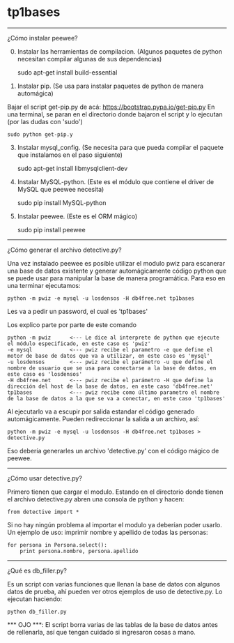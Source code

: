 # tp1bases

************************************************************************************************************************

¿Cómo instalar peewee?

0) Instalar las herramientas de compilacion. (Algunos paquetes de python necesitan compilar algunas de sus dependencias)

	sudo apt-get install build-essential

1) Instalar pip. (Se usa para instalar paquetes de python de manera automágica)

Bajar el script get-pip.py de acá: https://bootstrap.pypa.io/get-pip.py
En una terminal, se paran en el directorio donde bajaron el script y lo ejecutan (por las dudas con 'sudo')

	sudo python get-pip.y

3) Instalar mysql_config. (Se necesita para que pueda compilar el paquete que instalamos en el paso siguiente)

	sudo apt-get install libmysqlclient-dev

4) Instalar MySQL-python. (Este es el módulo que contiene el driver de MySQL que peewee necesita)

	sudo pip install MySQL-python

5) Instalar peewee. (Este es el ORM mágico)

	sudo pip install peewee

************************************************************************************************************************

¿Cómo generar el archivo detective.py?

Una vez instalado peewee es posible utilizar el modulo pwiz para escanerar una base de datos existente y generar automágicamente código python
que se puede usar para manipular la base de manera programática.
Para eso en una terminar ejecutamos:

	python -m pwiz -e mysql -u losdensos -H db4free.net tp1bases

Les va a pedir un password, el cual es 'tp1bases'

Los explico parte por parte de este comando

	python -m pwiz 		<--- Le dice al interprete de python que ejecute el módulo especificado, en este caso es 'pwiz'
	-e mysql			<--- pwiz recibe el parametro -e que define el motor de base de datos que va a utilizar, en este caso es 'mysql'
	-u losdensos 		<--- pwiz recibe el parámetro -u que define el nombre de usuario que se usa para conectarse a la base de datos, en este caso es 'losdensos'
	-H db4free.net		<--- pwiz recibe el parámetro -H que define la dirección del host de la base de datos, en este caso 'db4free.net'
	tp1bases 			<--- pwiz recibe como último parametro el nombre de la base de datos a la que se va a conectar, en este caso 'tp1bases'

Al ejecutarlo va a escupir por salida estandar el código generado automágicamente. Pueden redireccionar la salida a un archivo, así:

	python -m pwiz -e mysql -u losdensos -H db4free.net tp1bases > detective.py

Eso debería generarles un archivo 'detective.py' con el código mágico de peewee.

************************************************************************************************************************

¿Cómo usar detective.py?

Primero tienen que cargar el modulo. Estando en el directorio donde tienen el archivo detective.py abren una consola de python y hacen:

	from detective import *

Si no hay ningún problema al importar el modulo ya deberían poder usarlo.
Un ejemplo de uso: imprimir nombre y apellido de todas las personas:

	for persona in Persona.select():
		print persona.nombre, persona.apellido

************************************************************************************************************************

¿Qué es db_filler.py?

Es un script con varias funciones que llenan la base de datos con algunos datos de prueba, ahí pueden ver otros ejemplos de uso de detective.py.
Lo ejecutan haciendo:

	python db_filler.py

*** OJO ***: El script borra varias de las tablas de la base de datos antes de rellenarla, así que tengan cuidado si ingresaron cosas a mano.
